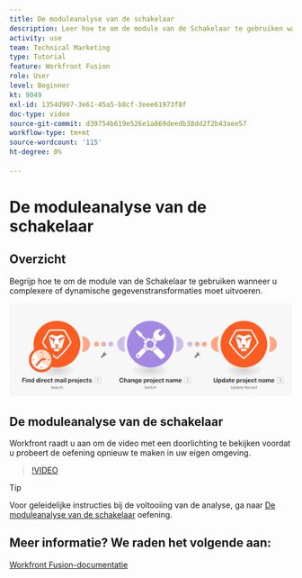 ```yaml
---
title: De moduleanalyse van de schakelaar
description: Leer hoe te om de module van de Schakelaar te gebruiken wanneer u complexere of dynamische gegevenstransformaties in moet uitvoeren [!DNL Adobe Workfront Fusion].
activity: use
team: Technical Marketing
type: Tutorial
feature: Workfront Fusion
role: User
level: Beginner
kt: 9049
exl-id: 1354d907-3e61-45a5-b8cf-3eee61973f8f
doc-type: video
source-git-commit: d39754b619e526e1a869deedb38dd2f2b43aee57
workflow-type: tm+mt
source-wordcount: '115'
ht-degree: 0%

---
```


# De moduleanalyse van de schakelaar

## Overzicht

Begrijp hoe te om de module van de Schakelaar te gebruiken wanneer u complexere of dynamische gegevenstransformaties moet uitvoeren.

![Een beeld gebruikend de schakelaarmodule](assets/beyond-basic-modules-4.png)

## De moduleanalyse van de schakelaar

Workfront raadt u aan om de video met een doorlichting te bekijken voordat u probeert de oefening opnieuw te maken in uw eigen omgeving.

>[!VIDEO](https://video.tv.adobe.com/v/335290/?quality=12)

>[!TIP]
>
>Voor geleidelijke instructies bij de voltooiing van de analyse, ga naar [De moduleanalyse van de schakelaar](https://experienceleague.adobe.com/docs/workfront-learn/tutorials-workfront/fusion/exercises/switch-module.html?lang=en) oefening.


## Meer informatie? We raden het volgende aan:

[Workfront Fusion-documentatie](https://experienceleague.adobe.com/docs/workfront/using/adobe-workfront-fusion/workfront-fusion-2.html?lang=en)
